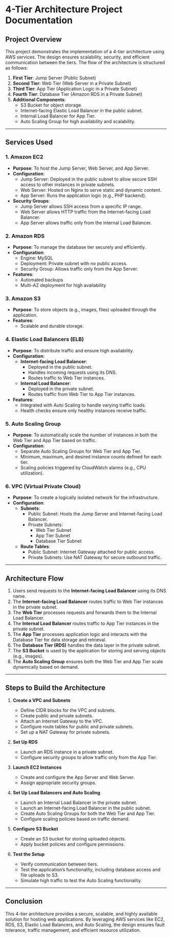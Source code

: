 # 4-Tier Architecture Project Documentation

## Project Overview

This project demonstrates the implementation of a 4-tier architecture using AWS services. The design ensures scalability, security, and efficient communication between the tiers. The flow of the architecture is structured as follows:

1. **First Tier**: Jump Server (Public Subnet)
2. **Second Tier**: Web Tier (Web Server in a Private Subnet)
3. **Third Tier**: App Tier (Application Logic in a Private Subnet)
4. **Fourth Tier**: Database Tier (Amazon RDS in a Private Subnet)
5. **Additional Components**:
   - S3 Bucket for object storage.
   - Internet-facing Elastic Load Balancer in the public subnet.
   - Internal Load Balancer for App Tier.
   - Auto Scaling Group for high availability and scalability.

---

## Services Used

### 1. **Amazon EC2**

- **Purpose**: To host the Jump Server, Web Server, and App Server.
- **Configuration**:
  - Jump Server: Deployed in the public subnet to allow secure SSH access to other instances in private subnets.
  - Web Server: Hosted on Nginx to serve static and dynamic content.
  - App Server: Runs the application logic (e.g., PHP backend).
- **Security Groups**:
  - Jump Server allows SSH access from a specific IP range.
  - Web Server allows HTTP traffic from the Internet-facing Load Balancer.
  - App Server allows traffic only from the internal Load Balancer.

### 2. **Amazon RDS**

- **Purpose**: To manage the database tier securely and efficiently.
- **Configuration**:
  - Engine: MySQL
  - Deployment: Private subnet with no public access.
  - Security Group: Allows traffic only from the App Server.
- **Features**:
  - Automated backups
  - Multi-AZ deployment for high availability

### 3. **Amazon S3**

- **Purpose**: To store objects (e.g., images, files) uploaded through the application.
- **Features**:
  - Scalable and durable storage.

### 4. **Elastic Load Balancers (ELB)**

- **Purpose**: To distribute traffic and ensure high availability.
- **Configuration**:
  - **Internet-facing Load Balancer**:
    - Deployed in the public subnet.
    - Handles incoming requests using its DNS.
    - Routes traffic to Web Tier instances.
  - **Internal Load Balancer**:
    - Deployed in the private subnet.
    - Routes traffic from Web Tier to App Tier instances.
- **Features**:
  - Integrated with Auto Scaling to handle varying traffic loads.
  - Health checks ensure only healthy instances receive traffic.

### 5. **Auto Scaling Group**

- **Purpose**: To automatically scale the number of instances in both the Web Tier and App Tier based on traffic.
- **Configuration**:
  - Separate Auto Scaling Groups for Web Tier and App Tier.
  - Minimum, maximum, and desired instance counts defined for each tier.
  - Scaling policies triggered by CloudWatch alarms (e.g., CPU utilization).

### 6. **VPC (Virtual Private Cloud)**

- **Purpose**: To create a logically isolated network for the infrastructure.
- **Configuration**:
  - **Subnets**:
    - Public Subnet: Hosts the Jump Server and Internet-facing Load Balancer.
    - Private Subnets:
      - Web Tier Subnet
      - App Tier Subnet
      - Database Tier Subnet
  - **Route Tables**:
    - Public Subnet: Internet Gateway attached for public access.
    - Private Subnets: Use NAT Gateway for secure outbound traffic.

---

## Architecture Flow

1. Users send requests to the **Internet-facing Load Balancer** using its DNS name.
2. The **Internet-facing Load Balancer** routes traffic to Web Tier instances in the private subnet.
3. The **Web Tier** processes requests and forwards them to the Internal Load Balancer.
4. The **Internal Load Balancer** routes traffic to App Tier instances in the private subnet.
5. The **App Tier** processes application logic and interacts with the Database Tier for data storage and retrieval.
6. The **Database Tier (RDS)** handles the data layer in the private subnet.
7. The **S3 Bucket** is used by the application for storing and serving objects (e.g., images).
8. The **Auto Scaling Group** ensures both the Web Tier and App Tier scale dynamically based on demand.

---

## Steps to Build the Architecture

1. **Create a VPC and Subnets**

   - Define CIDR blocks for the VPC and subnets.
   - Create public and private subnets.
   - Attach an Internet Gateway to the VPC.
   - Configure route tables for public and private subnets.
   - Set up a NAT Gateway for private subnets.

2. **Set Up RDS**

   - Launch an RDS instance in a private subnet.
   - Configure security groups to allow traffic only from the App Tier.

3. **Launch EC2 Instances**

   - Create and configure the App Server and Web Server.
   - Assign appropriate security groups.

4. **Set Up Load Balancers and Auto Scaling**

   - Launch an Internal Load Balancer in the private subnet.
   - Launch an Internet-facing Load Balancer in the public subnet.
   - Create Auto Scaling Groups for both the Web Tier and App Tier.
   - Configure scaling policies based on traffic demand.

5. **Configure S3 Bucket**

   - Create an S3 bucket for storing uploaded objects.
   - Apply bucket policies and configure permissions.

6. **Test the Setup**

   - Verify communication between tiers.
   - Test the application’s functionality, including database access and file uploads to S3.
   - Simulate high traffic to test the Auto Scaling functionality.

---

## Conclusion

This 4-tier architecture provides a secure, scalable, and highly available solution for hosting web applications. By leveraging AWS services like EC2, RDS, S3, Elastic Load Balancers, and Auto Scaling, the design ensures fault tolerance, traffic management, and efficient resource utilization.

